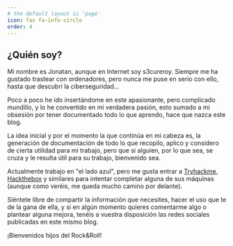 ```yaml
---
# the default layout is 'page'
icon: fas fa-info-circle
order: 4
---
```


## ¿Quién soy? 
Mi nombre es Jonatan, aunque en Internet soy s3cureroy. Siempre me ha gustado trastear con ordenadores, pero nunca me puse en serio con ello, hasta que descubrí la ciberseguridad...

Poco a poco he ido insertándome en este apasionante, pero complicado mundillo, y lo he convertido en mi verdadera pasión, esto sumado a mi obsesión por tener documentado todo lo que aprendo, hace que nazca este blog.

La idea inicial y por el momento la que continúa en mi cabeza es, la generación de documentación de todo lo que recopilo, aplico y considero de cierta utilidad para mi trabajo, pero que si alguien, por lo que sea, se cruza y le resulta útil para su trabajo, bienvenido sea.

Actualmente trabajo en "el lado azul", pero me gusta entrar a [Tryhackme](https://tryhackme.com/), [Hackthebox](https://www.hackthebox.com/) y similares para intentar completar alguna de sus máquinas (aunque como veréis, me queda mucho camino por delante). 

Siéntete libre de compartir la información que necesites, hacer el uso que te de la gana de ella, y si en algún momento quieres comentarme algo o plantear alguna mejora, tenéis a vuestra disposición las redes sociales publicadas en este mismo blog.

¡Bienvenidos hijos del Rock&Roll!